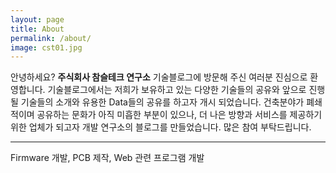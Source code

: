 ```yaml
---
layout: page
title: About
permalink: /about/
image: cst01.jpg
---
```


안녕하세요?
<strong>주식회사 참슬테크 연구소</strong> 기술블로그에 방문해 주신 여러분 진심으로 환영합니다. 
기술블로그에서는 저희가 보유하고 있는 다양한 기술들의 공유와 앞으로 진행 될 기술들의 소개와 유용한 Data들의 공유를 하고자 개시 되었습니다.
건축분야가 폐쇄적이며 공유하는 문화가 아직 미흡한 부분이 있으나, 더 나은 방향과 서비스를 제공하기 위한 업체가 되고자 개발 연구소의 블로그를 만들었습니다.
많은 참여 부탁드립니다.

***

Firmware 개발, PCB 제작, Web 관련 프로그램 개발